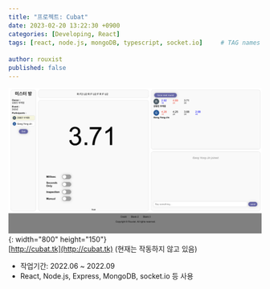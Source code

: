 ```yaml
---
title: "프로젝트: Cubat"
date: 2023-02-20 13:22:30 +0900
categories: [Developing, React]
tags: [react, node.js, mongoDB, typescript, socket.io]     # TAG names should always be lowercase

author: rouxist
published: false
---
```

![main](/assets/post-img/developing/cubat/main.png){: width="800" height="150"}  
[http://cubat.tk](http://cubat.tk)  \(현재는 작동하지 않고 있음\)  
* 작업기간: 2022.06 ~ 2022.09  
* React, Node.js, Express, MongoDB, socket.io 등 사용  
